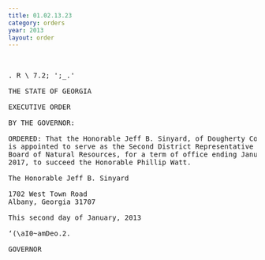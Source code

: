 ```yaml
---
title: 01.02.13.23
category: orders
year: 2013
layout: order
---
```


<pre> 

. R \ 7.2; ';_.'

THE STATE OF GEORGIA

EXECUTIVE ORDER

BY THE GOVERNOR:

ORDERED: That the Honorable Jeff B. Sinyard, of Dougherty County, Georgia,
is appointed to serve as the Second District Representative on the
Board of Natural Resources, for a term of office ending January 1,
2017, to succeed the Honorable Phillip Watt.

The Honorable Jeff B. Sinyard

1702 West Town Road
Albany, Georgia 31707

This second day of January, 2013

‘(\aI0~amDeo.2.

GOVERNOR

</pre>

